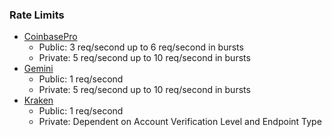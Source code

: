 ### Rate Limits
- [CoinbasePro](https://docs.pro.coinbase.com/#rate-limits)
    - Public: 3 req/second up to 6 req/second in bursts 
    - Private: 5 req/second up to 10 req/second in bursts
- [Gemini](https://docs.gemini.com/rest-api/#rate-limits)
    - Public: 1 req/second
    - Private: 5 req/second up to 10 req/second in bursts
- [Kraken](https://support.kraken.com/hc/en-us/articles/206548367-What-are-the-API-rate-limits-)
    - Public: 1 req/second
    - Private: Dependent on Account Verification Level and Endpoint Type
    